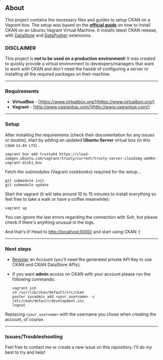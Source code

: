 ## About

This project contains the necessary files and guides to setup CKAN on a Vagrant box.
The setup was based on the **[official guide](https://github.com/ckan/ckan/wiki/How-to-Install-CKAN-on-an-Ubuntu-10.04-Vagrant-Virtual-Machine)** on how to install CKAN on an Ubuntu Vagrant Virtual Machine. It installs latest CKAN release, with [DataStore](http://docs.ckan.org/en/latest/maintaining/datastore.html) and [DataPusher](http://docs.ckan.org/projects/datapusher/en/latest/) extensions.

### DISCLAIMER

This project is **not to be used on a production environment**! It was created to quickly provide a virtual environment to developers/managers that want to work with CKAN and don't need the hassle of configuring a server or installing all the required packages on their machine.

---

### Requirements

- **VirtualBox** - [https://www.virtualbox.org/](https://www.virtualbox.org/)
- **Vagrant** - [http://www.vagrantup.com/](http://www.vagrantup.com/)

---

### Setup

After installing the requirements (check their documentation for any issues or doubts), start by adding an updated **Ubuntu Server** virtual box (in this case `14.04 LTS`) .

```
vagrant box add trusty64 https://cloud-images.ubuntu.com/vagrant/trusty/current/trusty-server-cloudimg-amd64-vagrant-disk1.box
```

Fetch the submodules (Vagrant cookbooks) required for the setup...

```
git submodule init
git submodule update
```

Start the vagrant (it will take around 10 to 15 minutes to install everything so feel free to take a walk or have a coffee meanwhile):

```
vagrant up
```

You can ignore the last errors regarding the connection with Solr, but please check if there's anything unusual in the logs.

And that's it! Head to [http://localhost:5000/](http://localhost:5000/) and start using CKAN :)

---

### Next steps

- [Register](http://localhost:5000/user/register) an Account (you'll need the generated private API Key to use CKAN and CKAN DataStore APIs);
- If you want **admin** access on CKAN with your account please run the following commands:

	```
	vagrant ssh
	cd /usr/lib/ckan/default/src/ckan
	paster sysadmin add <your_username> -c /etc/ckan/default/development.ini
	logout
	```

Replacing `<your_username>` with the username you chose when creating the account, of course.

---

### Issues/Troubleshooting

Feel free to contact me or create a new issue on this repository. I'll do my best to try and help!